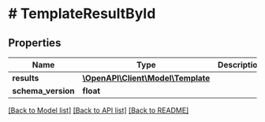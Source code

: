 # # TemplateResultById

## Properties

Name | Type | Description | Notes
------------ | ------------- | ------------- | -------------
**results** | [**\OpenAPI\Client\Model\Template**](Template.md) |  | [optional]
**schema_version** | **float** |  | [optional]

[[Back to Model list]](../../README.md#models) [[Back to API list]](../../README.md#endpoints) [[Back to README]](../../README.md)
